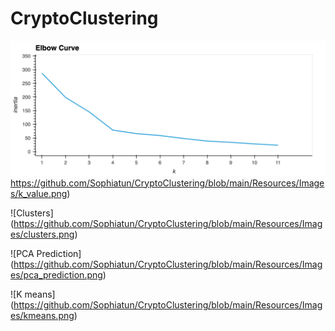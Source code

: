 # CryptoClustering

![K Value](https://github.com/Sophiatun/CryptoClustering/blob/main/Resources/Images/k_value.png)https://github.com/Sophiatun/CryptoClustering/blob/main/Resources/Images/k_value.png)


![Clusters] (https://github.com/Sophiatun/CryptoClustering/blob/main/Resources/Images/clusters.png)

![PCA Prediction] (https://github.com/Sophiatun/CryptoClustering/blob/main/Resources/Images/pca_prediction.png)

![K means] (https://github.com/Sophiatun/CryptoClustering/blob/main/Resources/Images/kmeans.png)

